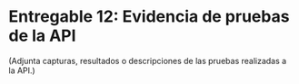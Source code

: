 # Entregable 12: Evidencia de pruebas de la API

(Adjunta capturas, resultados o descripciones de las pruebas realizadas a la API.)
